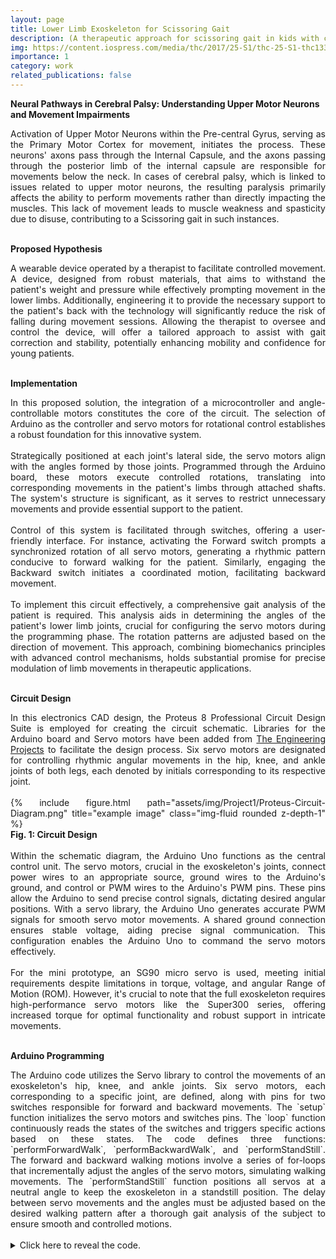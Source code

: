 ```yaml
---
layout: page
title: Lower Limb Exoskeleton for Scissoring Gait
description: (A therapeutic approach for scissoring gait in kids with cerebral palsy.)
img: https://content.iospress.com/media/thc/2017/25-S1/thc-25-S1-thc1330/thc-25-thc1330-g001.jpg
importance: 1
category: work
related_publications: false
---
```




**Neural Pathways in Cerebral Palsy: Understanding Upper Motor Neurons and Movement Impairments** <br>
<div style="text-align: justify">Activation of Upper Motor Neurons within the Pre-central Gyrus, serving as the Primary Motor Cortex for movement, initiates the process. These neurons' axons pass through the Internal Capsule, and the axons passing through the posterior limb of the internal capsule are responsible for movements below the neck. In cases of cerebral palsy, which is linked to issues related to upper motor neurons, the resulting paralysis primarily affects the ability to perform movements rather than directly impacting the muscles. This lack of movement leads to muscle weakness and spasticity due to disuse, contributing to a Scissoring gait in such instances.
</div>
<br>

**Proposed Hypothesis** <br>
<div style="text-align: justify">A wearable device operated by a therapist to facilitate controlled movement. A device, designed from robust materials, that aims to withstand the patient's weight and pressure while effectively prompting movement in the lower limbs. Additionally, engineering it to provide the necessary support to the patient's back with the technology will significantly reduce the risk of falling during movement sessions. Allowing the therapist to oversee and control the device, will offer a tailored approach to assist with gait correction and stability, potentially enhancing mobility and confidence for young patients.
</div>
<br>


**Implementation** <br>
<div style="text-align: justify"> In this proposed solution, the integration of a microcontroller and angle-controllable motors constitutes the core of the circuit. The selection of Arduino as the controller and servo motors for rotational control establishes a robust foundation for this innovative system.
<br>
<br>
Strategically positioned at each joint's lateral side, the servo motors align with the angles formed by those joints. Programmed through the Arduino board, these motors execute controlled rotations, translating into corresponding movements in the patient's limbs through attached shafts. The system's structure is significant, as it serves to restrict unnecessary movements and provide essential support to the patient.
<br>
<br>
Control of this system is facilitated through switches, offering a user-friendly interface. For instance, activating the Forward switch prompts a synchronized rotation of all servo motors, generating a rhythmic pattern conducive to forward walking for the patient. Similarly, engaging the Backward switch initiates a coordinated motion, facilitating backward movement.
<br>
<br>
To implement this circuit effectively, a comprehensive gait analysis of the patient is required. This analysis aids in determining the angles of the patient's lower limb joints, crucial for configuring the servo motors during the programming phase. The rotation patterns are adjusted based on the direction of movement. This approach, combining biomechanics principles with advanced control mechanisms, holds substantial promise for precise modulation of limb movements in therapeutic applications.
</div>
<br>



**Circuit Design** <br>
<div style="text-align: justify">In this electronics CAD design, the Proteus 8 Professional Circuit Design Suite is employed for creating the circuit schematic. Libraries for the Arduino board and Servo motors have been added from <a href='https://www.theengineeringprojects.com/'>The Engineering Projects</a> to facilitate the design process. Six servo motors are designated for controlling rhythmic angular movements in the hip, knee, and ankle joints of both legs, each denoted by initials corresponding to its respective joint.
<br>
<br>
    <div class="row">
        <div class="col-sm mt-3 mt-md-0">
            {% include figure.html path="assets/img/Project1/Proteus-Circuit-Diagram.png" title="example image" class="img-fluid rounded z-depth-1" %}
        </div>
    </div>
    <div class="caption">
        <b> Fig. 1: Circuit Design </b>
    </div>
<br>
Within the schematic diagram, the Arduino Uno functions as the central control unit. The servo motors, crucial in the exoskeleton's joints, connect power wires to an appropriate source, ground wires to the Arduino's ground, and control or PWM wires to the Arduino's PWM pins. These pins allow the Arduino to send precise control signals, dictating desired angular positions. With a servo library, the Arduino Uno generates accurate PWM signals for smooth servo motor movements. A shared ground connection ensures stable voltage, aiding precise signal communication. This configuration enables the Arduino Uno to command the servo motors effectively.
<br>
<br>
For the mini prototype, an SG90 micro servo is used, meeting initial requirements despite limitations in torque, voltage, and angular Range of Motion (ROM). However, it's crucial to note that the full exoskeleton requires high-performance servo motors like the Super300 series, offering increased torque for optimal functionality and robust support in intricate movements.
</div>
<br>


**Arduino Programming** <br>
<div style="text-align: justify">The Arduino code utilizes the Servo library to control the movements of an exoskeleton's hip, knee, and ankle joints. Six servo motors, each corresponding to a specific joint, are defined, along with pins for two switches responsible for forward and backward movements. The `setup` function initializes the servo motors and switches pins. The `loop` function continuously reads the states of the switches and triggers specific actions based on these states. The code defines three functions: `performForwardWalk`, `performBackwardWalk`, and `performStandStill`. The forward and backward walking motions involve a series of for-loops that incrementally adjust the angles of the servo motors, simulating walking movements. The `performStandStill` function positions all servos at a neutral angle to keep the exoskeleton in a standstill position. The delay between servo movements and the angles must be adjusted based on the desired walking pattern after a thorough gait analysis of the subject to ensure smooth and controlled motions.
</div>
<br>


<details>
  <summary>Click here to reveal the code.</summary>

<pre>

#include <Servo.h>

// Define servo objects for each joint
Servo RightHip, RightKnee, RightAnkle, LeftHip, LeftKnee, LeftAnkle;

// Define pins for forward and backward switches
int ForwardButton = 7;  // Pin for switch 1
int BackwardButton = 8;  // Pin for switch 2

// Variables to store switch states and joint angles
int switchState1, switchState2;
int rh, rk, ra, rt, lh, lk, la, lt;

void setup() {
  // Attach servo objects to corresponding pins
  RightHip.attach(3);
  RightKnee.attach(5);
  RightAnkle.attach(6);
  //RightTarsal.attach(7);
  LeftHip.attach(9);
  LeftKnee.attach(10);
  LeftAnkle.attach(11);
  //LeftTarsal.attach(12);

  // Set switch pins as inputs
  pinMode(ForwardButton, INPUT);
  pinMode(BackwardButton, INPUT);
}

void loop() {
  // Read switch states
  switchState1 = digitalRead(ForwardButton);
  switchState2 = digitalRead(BackwardButton);

  // Perform actions based on switch states
  if (switchState1 == HIGH) {
    performForwardWalk();
  } else if (switchState2 == HIGH) {
    performBackwardWalk();
  } else {
    performStandStill();
  }
}

// Function to perform forward walking motion
void performForwardWalk() {
  // Right hip forward motion
  for (rh = 0; rh >= -60; rh -= 1) {
    RightHip.write(rh);
    delay(200);
  }

  // Right knee forward motion
  for (rk = 0; rk <= 30; rk += 1) {
    RightKnee.write(rk);
    delay(200);
  }

  // Right ankle forward motion
  for (ra = 0; ra <= 30; ra += 1) {
    RightAnkle.write(ra);
    delay(300);
  }

  // Right hip backward motion
  for (rh = -60; rh <= 0; rh += 1) {
    RightHip.write(rh);
    delay(200);
  }

  // Right knee backward motion
  for (rk = 30; rk >= 0; rk -= 1) {
    RightKnee.write(rk);
    delay(200);
  }

  // Right ankle backward motion
  for (ra = 30; ra >= 0; ra -= 1) {
    RightAnkle.write(ra);
    delay(300);
  }

  // Left hip forward motion
  for (lh = 0; lh <= 30; lh += 1) {
    LeftHip.write(lh);
    delay(200);
  }

  // Left knee forward motion
  for (lk = 0; lk <= 30; lk += 1) {
    LeftKnee.write(lk);
    delay(200);
  }

  // Left ankle forward motion
  for (la = 0; la <= 30; la += 1) {
    LeftAnkle.write(la);
    delay(300);
  }

  // Left hip backward motion
  for (lh = 30; lh >= 0; lh -= 1) {
    LeftHip.write(lh);
    delay(200);
  }

  // Left knee backward motion
  for (lk = 30; lk >= 0; lk -= 1) {
    LeftKnee.write(lk);
    delay(200);
  }

  // Left ankle backward motion
  for (la = 30; la >= 0; la -= 1) {
    LeftAnkle.write(la);
    delay(300);
  }
}

// Function to perform backward walking motion
void performBackwardWalk() {
  // Right hip backward motion
  for (rh = 0; rh <= 30; rh += 1) {
    RightHip.write(180 - rh);
    delay(200);
  }

  // Right knee backward motion
  for (rk = 30; rk >= 0; rk -= 1) {
    RightKnee.write(180 - rk);
    delay(200);
  }

  // Right ankle backward motion
  for (ra = 30; ra >= 0; ra -= 1) {
    RightAnkle.write(180 - ra);
    delay(300);
  }

  // Left hip backward motion
  for (lh = 30; lh >= 0; lh -= 1) {
    LeftHip.write(180 - lh);
    delay(200);
  }

  // Left knee backward motion
  for (lk = 30; lk >= 0; lk -= 1) {
    LeftKnee.write(180 - lk);
    delay(200);
  }

  // Left ankle backward motion
  for (la = 30; la >= 0; la -= 1) {
    LeftAnkle.write(180 - la);
    delay(300);
  }
}

// Function to keep the exoskeleton in a neutral position
void performStandStill() {
  // Code to keep the exoskeleton in a neutral position
  // Set all servos to a neutral position or a predefined standstill position
  RightHip.write(90);
  RightKnee.write(90);
  RightAnkle.write(90);
  LeftHip.write(90);
  LeftKnee.write(90);
  LeftAnkle.write(90);
  delay(500); // Must adjust delay based on requirements
}

</pre>
</details>
